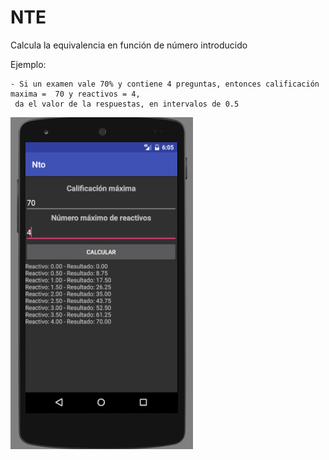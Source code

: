 # NTE

Calcula la equivalencia en función de número introducido

Ejemplo:

```
- Si un examen vale 70% y contiene 4 preguntas, entonces calificación maxima =  70 y reactivos = 4,
 da el valor de la respuestas, en intervalos de 0.5
```

![vista](./vista.png "Vista")
